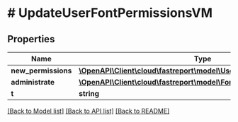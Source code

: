 # # UpdateUserFontPermissionsVM

## Properties

Name | Type | Description | Notes
------------ | ------------- | ------------- | -------------
**new_permissions** | [**\OpenAPI\Client\cloud\fastreport\model\UserFontPermissionsCRUDVM**](UserFontPermissionsCRUDVM.md) |  |
**administrate** | [**\OpenAPI\Client\cloud\fastreport\model\FontAdministrate**](FontAdministrate.md) |  |
**t** | **string** |  |

[[Back to Model list]](../../README.md#models) [[Back to API list]](../../README.md#endpoints) [[Back to README]](../../README.md)
